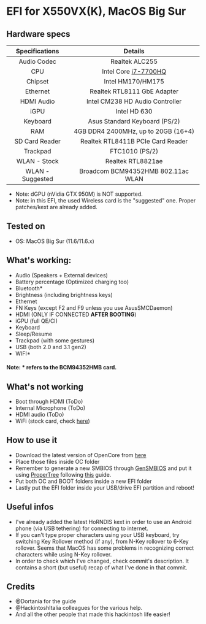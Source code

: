 # EFI for X550VX(K), MacOS Big Sur

## Hardware specs

|  Specifications  |                           Details                            |
| :--------------: | :----------------------------------------------------------: |
|   Audio Codec    |                        Realtek ALC255                        |
|       CPU        | Intel Core [i7-7700HQ](https://ark.intel.com/content/www/it/it/ark/products/97185/intel-core-i7-7700hq-processor-6m-cache-up-to-3-80-ghz.html) |
|     Chipset      |                      Intel HM170/HM175                       |
|     Ethernet     |                 Realtek RTL8111 GbE Adapter                  |
|    HDMI Audio    |               Intel CM238 HD Audio Controller                |
|       iGPU       |                         Intel HD 630                         |
|     Keyboard     |                Asus Standard Keyboard (PS/2)                 |
|       RAM        |             4GB DDR4 2400MHz, up to 20GB (16+4)              |
|  SD Card Reader  |              Realtek RTL8411B PCIe Card Reader               |
|     Trackpad     |                        FTC1010 (PS/2)                        |
|   WLAN - Stock   |                      Realtek RTL8821ae                       |
| WLAN - Suggested |              Broadcom BCM94352HMB 802.11ac WLAN              |

- Note: dGPU (nVidia GTX 950M) is NOT supported.
- Note: in this EFI, the used Wireless card is the "suggested" one. Proper patches/kext are already added.

## Tested on

- OS: MacOS Big Sur (11.6/11.6.x)

## What's working:

- Audio (Speakers + External devices)
- Battery percentage (Optimized charging too)
- Bluetooth*
- Brightness (including brightness keys)
- Ethernet
- FN Keys (except F2 and F9 unless you use AsusSMCDaemon)
- HDMI (ONLY IF CONNECTED **AFTER BOOTING**)
- iGPU (full QE/CI)
- Keyboard
- Sleep/Resume
- Trackpad (with some gestures)
- USB (both 2.0 and 3.1 gen2)
- WIFI*

#### Note: * refers to the BCM94352HMB card.

## What's not working

- Boot through HDMI (ToDo)
- Internal Microphone (ToDo)
- HDMI audio (ToDo)
- WiFi (stock card, check [here](#hardware-specs))

## How to use it

- Download the latest version of OpenCore from [here](https://github.com/acidanthera/OpenCorePkg/releases/latest)
- Place those files inside OC folder
- Remember to generate a new SMBIOS through [GenSMBIOS](https://github.com/corpnewt/GenSMBIOS) and put it using [ProperTree](https://github.com/corpnewt/ProperTree) following [this](https://dortania.github.io/OpenCore-Install-Guide/config-laptop.plist/kaby-lake.html#platforminfo) guide.
- Put both OC and BOOT folders inside a new EFI folder
- Lastly put the EFI folder inside your USB/drive EFI partition and reboot!

## Useful infos

- I've already added the latest HoRNDIS kext in order to use an Android phone (via USB tethering) for connecting to internet.
- If you can't type proper characters using your USB keyboard, try switching Key Rollover method (if any), from N-Key rollover to 6-Key rollover. Seems that MacOS has some problems in recognizing correct characters while using N-Key rollover.
- In order to check which I've changed, check commit's description. It contains a short (but useful) recap of what I've done in that commit.

## Credits

- @Dortania for the guide
- @HackintoshItalia colleagues for the various help.
- And all the other people that made this hackintosh life easier!
